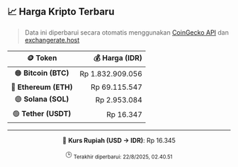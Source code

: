 

<!-- HARGA_KRIPTO -->
## 📈 Harga Kripto Terbaru

> Data ini diperbarui secara otomatis menggunakan [CoinGecko API](https://www.coingecko.com/) dan [exchangerate.host](https://exchangerate.host/)

<div align="center">

| 🪙 Token | 💰 Harga (IDR) |
|:------:|---------------:|
| 🟠 **Bitcoin (BTC)**   | Rp 1.832.909.056 |
| 🔵 **Ethereum (ETH)**  | Rp 69.115.547 |
| 🟣 **Solana (SOL)**    | Rp 2.953.084 |
| 🟢 **Tether (USDT)**   | Rp 16.347 |

---

💱 **Kurs Rupiah (USD → IDR)**: Rp 16.345

🕒 <sub>Terakhir diperbarui: 22/8/2025, 02.40.51</sub>

</div>
<!-- /HARGA_KRIPTO -->